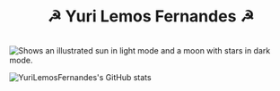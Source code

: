 <h1 align="center"> ☭ Yuri Lemos Fernandes ☭</h1> <br>

<picture>
  <source media="(prefers-color-scheme: dark)" srcset="https://user-images.githubusercontent.com/127331396/223806990-980a1b99-220a-4739-9613-ed6d44d121e8.png">
  <source media="(prefers-color-scheme: light)" srcset="https://user-images.githubusercontent.com/127331396/224400156-9ea96713-cf11-4ba6-bc0f-31fc7c4bb2ed.jpg">
  <img alt="Shows an illustrated sun in light mode and a moon with stars in dark mode." src="https://user-images.githubusercontent.com/127331396/224400156-9ea96713-cf11-4ba6-bc0f-31fc7c4bb2ed.jpg">
</picture>

![YuriLemosFernandes's GitHub stats](https://github-readme-stats.vercel.app/api?username=YuriLemosFernandes&show_icons=true&theme=dark&)  
